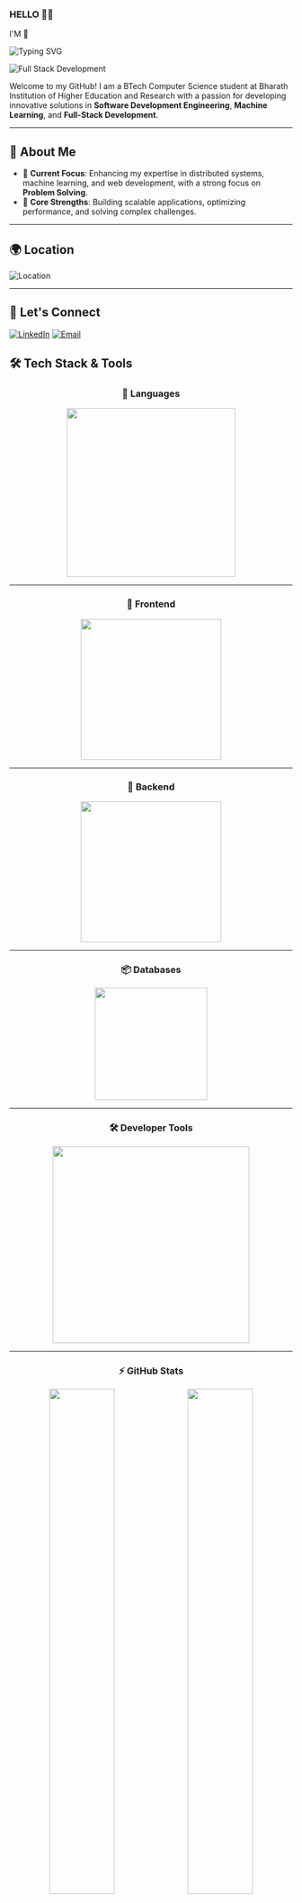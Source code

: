 ### HELLO 🤍✨
I'M 👋

![Typing SVG](https://readme-typing-svg.demolab.com?font=Fira+Code&size=24&pause=1000&color=00C0FF&width=435&lines=+Nanduri+Venkata+Durga+Amarnadh)

![Full Stack Development](https://www.wingstechsolutions.com/wp-content/uploads/2022/03/full-stack-development.gif)


Welcome to my GitHub! I am a BTech Computer Science student at Bharath Institution of Higher Education and Research with a passion for developing innovative solutions in **Software Development Engineering**, **Machine Learning**, and **Full-Stack Development**.

---

## 🚀 About Me
- 🔭 **Current Focus**: Enhancing my expertise in distributed systems, machine learning, and web development, with a strong focus on **Problem Solving**.
- 🌟 **Core Strengths**: Building scalable applications, optimizing performance, and solving complex challenges.

---

## 🌍 Location
![Location](https://img.shields.io/badge/Location-Chennai,_India-0077B5?style=for-the-badge&logo=googleearth&logoColor=white)

---

## 🤝 **Let's Connect**
[![LinkedIn](https://img.shields.io/badge/LinkedIn-0077B5?style=for-the-badge&logo=linkedin&logoColor=white)](https://linkedin.com/in/amarnadh9)
[![Email](https://img.shields.io/badge/Email-D14836?style=for-the-badge&logo=gmail&logoColor=white)](mailto:namarnadh.9@gmail.com)

## 🛠️ **Tech Stack & Tools**

<div align="center">

### 🚀 **Languages**
<p>
  <img src="https://skillicons.dev/icons?i=python,java,cpp,js,ts,sql" width="300" style="animation: bounce 2s infinite;"/>
</p>

---

### 🎨 **Frontend**
<p>
  <img src="https://skillicons.dev/icons?i=react,angular,nextjs,tailwind" width="250" style="animation: glow 1.5s infinite alternate;"/>
</p>

---

### 🔧 **Backend**
<p>
  <img src="https://skillicons.dev/icons?i=nodejs,express,spring,django" width="250" style="animation: fadeIn 1.5s infinite alternate;"/>
</p>

---

### 📦 **Databases**
<p>
  <img src="https://skillicons.dev/icons?i=mongodb,postgres,sqlite" width="200" style="animation: spin 3s infinite linear;"/>
</p>

---

### 🛠️ **Developer Tools**
<p>
  <img src="https://skillicons.dev/icons?i=git,github,vscode,eclipse,docker,androidstudio" width="350" style="animation: bounce 2s infinite;"/>
</p>

---

### ⚡ **GitHub Stats**
<p>
  <img src="https://github-readme-stats.vercel.app/api?username=Amar9nani&show_icons=true&theme=radical&count_private=true&hide_border=true&bg_color=0d1117" width="48%" />
  <img src="https://github-readme-streak-stats.herokuapp.com/?user=Amar9nani&theme=radical&hide_border=true&background=0d1117" width="48%" />
</p>

---

### 🔥 **Top Languages**
<p>
  <img src="https://github-readme-stats.vercel.app/api/top-langs/?username=Amar9nani&layout=compact&theme=radical&hide_border=true&background=0d1117" width="48%" />
</p>

---
### Typing SVG
![Typing SVG](https://readme-typing-svg.demolab.com?font=Fira+Code&size=24&pause=1000&color=00C0FF&width=435&lines=Learning+is+the+key+to+innovation+and+growth;Exploring+new+technologies+every+day;❤️Always+striving+to+improve+myself!)

---

### 💡 "The only limit to our realization of tomorrow is our doubts of today.✨" 
---

## 🏆 **Competitive Programming**
- [![LeetCode](https://img.shields.io/badge/LeetCode-000000?style=for-the-badge&logo=leetCode&logoColor=yellow)](https://leetcode.com/u/amarnadh20/)
- [![CodeChef](https://img.shields.io/badge/CodeChef-5B4638?style=for-the-badge&logo=codechef&logoColor=white)](https://www.codechef.com/users/amar_chef_20)
- [![HackerRank](https://img.shields.io/badge/HackerRank-2EC866?style=for-the-badge&logo=hackerrank&logoColor=white)](https://www.hackerrank.com/profile/namarnadh_9)

---

### 💡 "Code is like humor. When you have to explain it, it’s bad."💪

Feel free to connect or explore my repositories for exciting projects and collaborations!
